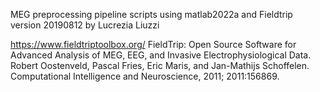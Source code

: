 MEG preprocessing pipeline scripts using matlab2022a and Fieldtrip version 20190812
by Lucrezia Liuzzi

https://www.fieldtriptoolbox.org/ FieldTrip: Open Source Software for Advanced Analysis of MEG, EEG, and Invasive Electrophysiological Data. Robert Oostenveld, Pascal Fries, Eric Maris, and Jan-Mathijs Schoffelen. Computational Intelligence and Neuroscience, 2011; 2011:156869.